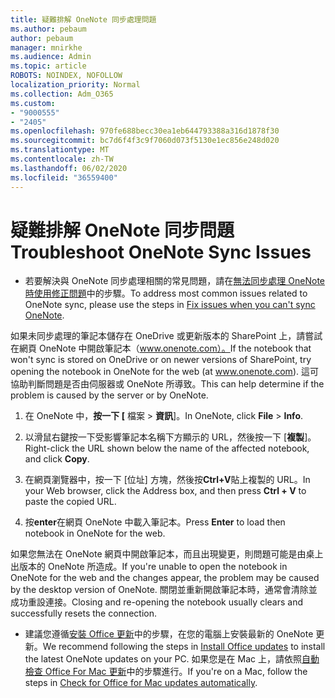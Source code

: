 ```yaml
---
title: 疑難排解 OneNote 同步處理問題
ms.author: pebaum
author: pebaum
manager: mnirkhe
ms.audience: Admin
ms.topic: article
ROBOTS: NOINDEX, NOFOLLOW
localization_priority: Normal
ms.collection: Adm_O365
ms.custom:
- "9000555"
- "2405"
ms.openlocfilehash: 970fe688becc30ea1eb644793388a316d1878f30
ms.sourcegitcommit: bc7d6f4f3c9f7060d073f5130e1ec856e248d020
ms.translationtype: MT
ms.contentlocale: zh-TW
ms.lasthandoff: 06/02/2020
ms.locfileid: "36559400"
---
```

# <a name="troubleshoot-onenote-sync-issues"></a><span data-ttu-id="783b9-102">疑難排解 OneNote 同步問題</span><span class="sxs-lookup"><span data-stu-id="783b9-102">Troubleshoot OneNote Sync Issues</span></span>

* <span data-ttu-id="783b9-103">若要解決與 OneNote 同步處理相關的常見問題，請在[無法同步處理 OneNote 時使用修正問題](https://support.office.com/article/Fix-issues-when-you-can-t-sync-OneNote-299495ef-66d1-448f-90c1-b785a6968d45)中的步驟。</span><span class="sxs-lookup"><span data-stu-id="783b9-103">To address most common issues related to OneNote sync, please use the steps in [Fix issues when you can't sync OneNote](https://support.office.com/article/Fix-issues-when-you-can-t-sync-OneNote-299495ef-66d1-448f-90c1-b785a6968d45).</span></span>

<span data-ttu-id="783b9-104">如果未同步處理的筆記本儲存在 OneDrive 或更新版本的 SharePoint 上，請嘗試在網頁 OneNote 中開啟筆記本（www.onenote.com）。</span><span class="sxs-lookup"><span data-stu-id="783b9-104">If the notebook that won't sync is stored on OneDrive or on newer versions of SharePoint, try opening the notebook in OneNote for the web (at www.onenote.com).</span></span> <span data-ttu-id="783b9-105">這可協助判斷問題是否由伺服器或 OneNote 所導致。</span><span class="sxs-lookup"><span data-stu-id="783b9-105">This can help determine if the problem is caused by the server or by OneNote.</span></span>

1. <span data-ttu-id="783b9-106">在 OneNote 中，**按一下 [** 檔案  >  **資訊**]。</span><span class="sxs-lookup"><span data-stu-id="783b9-106">In OneNote, click **File** > **Info**.</span></span>

2. <span data-ttu-id="783b9-107">以滑鼠右鍵按一下受影響筆記本名稱下方顯示的 URL，然後按一下 [**複製**]。</span><span class="sxs-lookup"><span data-stu-id="783b9-107">Right-click the URL shown below the name of the affected notebook, and click **Copy**.</span></span>

3. <span data-ttu-id="783b9-108">在網頁瀏覽器中，按一下 [位址] 方塊，然後按**Ctrl+V**貼上複製的 URL。</span><span class="sxs-lookup"><span data-stu-id="783b9-108">In your Web browser, click the Address box, and then press **Ctrl + V** to paste the copied URL.</span></span>

4. <span data-ttu-id="783b9-109">按**enter**在網頁 OneNote 中載入筆記本。</span><span class="sxs-lookup"><span data-stu-id="783b9-109">Press **Enter** to load then notebook in OneNote for the web.</span></span>

<span data-ttu-id="783b9-110">如果您無法在 OneNote 網頁中開啟筆記本，而且出現變更，則問題可能是由桌上出版本的 OneNote 所造成。</span><span class="sxs-lookup"><span data-stu-id="783b9-110">If you're unable to open the notebook in OneNote for the web and the changes appear, the problem may be caused by the desktop version of OneNote.</span></span> <span data-ttu-id="783b9-111">關閉並重新開啟筆記本時，通常會清除並成功重設連接。</span><span class="sxs-lookup"><span data-stu-id="783b9-111">Closing and re-opening the notebook usually clears and successfully resets the connection.</span></span>

* <span data-ttu-id="783b9-112">建議您遵循[安裝 Office 更新](https://support.office.com/article/Install-Office-updates-2ab296f3-7f03-43a2-8e50-46de917611c5)中的步驟，在您的電腦上安裝最新的 OneNote 更新。</span><span class="sxs-lookup"><span data-stu-id="783b9-112">We recommend following the steps in [Install Office updates](https://support.office.com/article/Install-Office-updates-2ab296f3-7f03-43a2-8e50-46de917611c5) to install the latest OneNote updates on your PC.</span></span> <span data-ttu-id="783b9-113">如果您是在 Mac 上，請依照[自動檢查 Office For Mac 更新](https://support.office.com/article/update-office-for-mac-automatically-bfd1e497-c24d-4754-92ab-910a4074d7c1)中的步驟進行。</span><span class="sxs-lookup"><span data-stu-id="783b9-113">If you're on a Mac, follow the steps in [Check for Office for Mac updates automatically](https://support.office.com/article/update-office-for-mac-automatically-bfd1e497-c24d-4754-92ab-910a4074d7c1).</span></span>